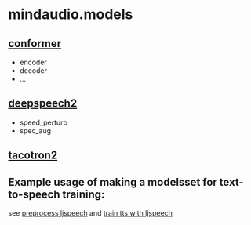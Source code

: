 # mindaudio.models

## [conformer](/mindaudio/models/conformer)
- encoder
- decoder
- ...

## [deepspeech2](/mindaudio/models/deepspeech2)
- speed_perturb
- spec_aug

## [tacotron2](/mindaudio/models/tacotron2)


## Example usage of making a modelsset for text-to-speech training:

see [preprocess ljspeech](/mindaudio/examples/tacotron2/preprocess_tacotron2_ljspeech.py) and [train tts with ljspeech](/mindaudio/examples/tacotron2/.py)